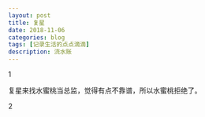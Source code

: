 ```yaml
---
layout: post
title: 复星
date: 2018-11-06
categories: blog
tags: [记录生活的点点滴滴]
description: 流水账
---
```


1 

复星来找水蜜桃当总监，觉得有点不靠谱，所以水蜜桃拒绝了。

2








